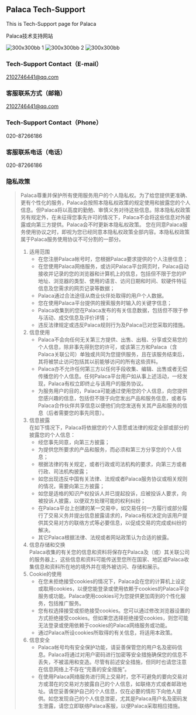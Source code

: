 ## Palaca Tech-Support

This is Tech-Support page for Palaca

Palaca技术支持网站

![300x300bb 1](https://user-images.githubusercontent.com/40522568/42355426-a86eff6a-80ff-11e8-8d8a-8c0cc8702e6f.jpg)
![300x300bb 2](https://user-images.githubusercontent.com/40522568/42355427-a89abbb4-80ff-11e8-88f7-6907eaeffb32.jpg)
![300x300bb](https://user-images.githubusercontent.com/40522568/42355428-a8ce83e0-80ff-11e8-8ee2-12ed0556fd82.jpg)

### Tech-Support Contact（E-mail）
2102746441@qq.com

### 客服联系方式（邮箱）
2102746441@qq.com

### Tech-Support Contact（Phone）
020-87266186

### 客服联系电话（电话）
020-87266186

### 隐私政策
>Palaca尊重并保护所有使用服务用户的个人隐私权。为了给您提供更准确、更有个性化的服务，Palaca会按照本隐私权政策的规定使用和披露您的个人信息。但Palaca将以高度的勤勉、审慎义务对待这些信息。除本隐私权政策另有规定外，在未征得您事先许可的情况下，Palaca不会将这些信息对外披露或向第三方提供。Palaca会不时更新本隐私权政策。 您在同意Palaca服务使用协议之时，即视为您已经同意本隐私权政策全部内容。本隐私权政策属于Palaca服务使用协议不可分割的一部分。 
>1. 适用范围  
>    - 在您注册Palaca帐号时，您根据Palaca要求提供的个人注册信息； 
>    - 在您使用Palaca网络服务，或访问Palaca平台网页时，Palaca自动接收并记录的您的浏览器和计算机上的信息，包括但不限于您的IP地址、浏览器的类型、使用的语言、访问日期和时间、软硬件特征信息及您需求的网页记录等数据； 
>    - Palaca通过合法途径从商业伙伴处取得的用户个人数据。 
>    - 您在使用Palaca平台提供的搜索服务时输入的关键字信息； 
>    - Palaca收集到的您在Palaca发布的有关信息数据，包括但不限于参与活动、成交信息及评价详情； 
>    - 违反法律规定或违反Palaca规则行为及Palaca已对您采取的措施。 
>2. 信息使用 
>    - Palaca不会向任何无关第三方提供、出售、出租、分享或交易您的个人信息，除非事先得到您的许可，或该第三方和Palaca（含Palaca关联公司）单独或共同为您提供服务，且在该服务结束后，其将被禁止访问包括其以前能够访问的所有这些资料。 
>    - Palaca亦不允许任何第三方以任何手段收集、编辑、出售或者无偿传播您的个人信息。任何Palaca平台用户如从事上述活动，一经发现，Palaca有权立即终止与该用户的服务协议。 
>    - 为服务用户的目的，Palaca可能通过使用您的个人信息，向您提供您感兴趣的信息，包括但不限于向您发出产品和服务信息，或者与Palaca合作伙伴共享信息以便他们向您发送有关其产品和服务的信息（后者需要您的事先同意）。 
>3. 信息披露  
>    在如下情况下，Palaca将依据您的个人意愿或法律的规定全部或部分的披露您的个人信息： 
>    - 经您事先同意，向第三方披露； 
>    - 为提供您所要求的产品和服务，而必须和第三方分享您的个人信息； 
>    - 根据法律的有关规定，或者行政或司法机构的要求，向第三方或者行政、司法机构披露；
>    - 如您出现违反中国有关法律、法规或者Palaca服务协议或相关规则的情况，需要向第三方披露；  
>    - 如您是适格的知识产权投诉人并已提起投诉，应被投诉人要求，向被投诉人披露，以便双方处理可能的权利纠纷；
>    - 在Palaca平台上创建的某一交易中，如交易任何一方履行或部分履行了交易义务并提出信息披露请求的，Palaca有权决定向该用户提供其交易对方的联络方式等必要信息，以促成交易的完成或纠纷的解决。  
>    - 其它Palaca根据法律、法规或者网站政策认为合适的披露。  
>4. 信息存储和交换  
>    Palaca收集的有关您的信息和资料将保存在Palaca及（或）其关联公司的服务器上，这些信息和资料可能传送至您所在国家、地区或Palaca收集信息和资料所在地的境外并在境外被访问、存储和展示。 
>5. Cookie的使用 
>    - 在您未拒绝接受cookies的情况下，Palaca会在您的计算机上设定或取用cookies，以便您能登录或使用依赖于cookies的Palaca平台服务或功能。Palaca使用cookies可为您提供更加周到的个性化服务，包括推广服务。  
>    - 您有权选择接受或拒绝接受cookies。您可以通过修改浏览器设置的方式拒绝接受cookies。但如果您选择拒绝接受cookies，则您可能无法登录或使用依赖于cookies的Palaca网络服务或功能。 
>    - 通过Palaca所设cookies所取得的有关信息，将适用本政策。  
>6. 信息安全  
>    - Palaca帐号均有安全保护功能，请妥善保管您的用户名及密码信息。Palaca将通过对用户密码进行加密等安全措施确保您的信息不丢失，不被滥用和变造。尽管有前述安全措施，但同时也请您注意在信息网络上不存在“完善的安全措施”。  
>    - 在使用Palaca网络服务进行网上交易时，您不可避免的要向交易对方或潜在的交易对方披露自己的个人信息，如联络方式或者邮政地址。请您妥善保护自己的个人信息，仅在必要的情形下向他人提供。如您发现自己的个人信息泄密，尤其是Palaca用户名及密码发生泄露，请您立即联络Palaca客服，以便Palaca采取相应措施。
```
